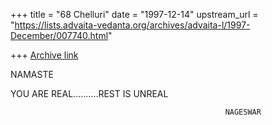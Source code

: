 +++
title = "68 Chelluri"
date = "1997-12-14"
upstream_url = "https://lists.advaita-vedanta.org/archives/advaita-l/1997-December/007740.html"

+++
[Archive link](https://lists.advaita-vedanta.org/archives/advaita-l/1997-December/007740.html)

NAMASTE



YOU ARE REAL..........REST IS UNREAL



                                                    NAGESWAR

